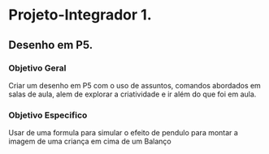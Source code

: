 # Projeto-Integrador 1.
## Desenho em P5.
### Objetivo Geral
Criar um desenho em P5 com o uso de assuntos, comandos abordados em salas de aula, alem de explorar a criatividade e ir além do que foi em aula.
### Objetivo Especifico
Usar de uma formula para simular o efeito de pendulo para montar a imagem de uma criança em cima de um Balanço
